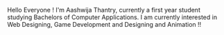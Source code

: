 Hello Everyone ! 
I'm Aashwija Thantry, currently a first year student studying Bachelors of Computer Applications.
I am currently interested in Web Designing, Game Development and Designing and Animation !!
